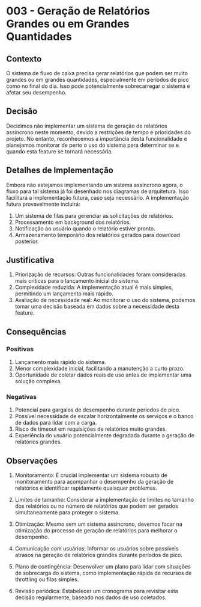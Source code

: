 # 003 - Geração de Relatórios Grandes ou em Grandes Quantidades

## Contexto

O sistema de fluxo de caixa precisa gerar relatórios que podem ser muito grandes ou em grandes quantidades, especialmente em períodos de pico como no final do dia. Isso pode potencialmente sobrecarregar o sistema e afetar seu desempenho.

## Decisão

Decidimos não implementar um sistema de geração de relatórios assíncrono neste momento, devido a restrições de tempo e prioridades do projeto. No entanto, reconhecemos a importância desta funcionalidade e planejamos monitorar de perto o uso do sistema para determinar se e quando esta feature se tornará necessária.

## Detalhes de Implementação

Embora não estejamos implementando um sistema assíncrono agora, o fluxo para tal sistema já foi desenhado nos diagramas de arquitetura. Isso facilitará a implementação futura, caso seja necessário. A implementação futura provavelmente incluirá:

1. Um sistema de filas para gerenciar as solicitações de relatórios.
2. Processamento em background dos relatórios.
3. Notificação ao usuário quando o relatório estiver pronto.
4. Armazenamento temporário dos relatórios gerados para download posterior.

## Justificativa

1. Priorização de recursos: Outras funcionalidades foram consideradas mais críticas para o lançamento inicial do sistema.
2. Complexidade reduzida: A implementação atual é mais simples, permitindo um lançamento mais rápido.
3. Avaliação de necessidade real: Ao monitorar o uso do sistema, podemos tomar uma decisão baseada em dados sobre a necessidade desta feature.

## Consequências

### Positivas

1. Lançamento mais rápido do sistema.
2. Menor complexidade inicial, facilitando a manutenção a curto prazo.
3. Oportunidade de coletar dados reais de uso antes de implementar uma solução complexa.

### Negativas

1. Potencial para gargalos de desempenho durante períodos de pico.
2. Possível necessidade de escalar horizontalmente os serviços e o banco de dados para lidar com a carga.
3. Risco de timeout em requisições de relatórios muito grandes.
4. Experiência do usuário potencialmente degradada durante a geração de relatórios grandes.

## Observações

1. Monitoramento: É crucial implementar um sistema robusto de monitoramento para acompanhar o desempenho da geração de relatórios e identificar rapidamente quaisquer problemas.

2. Limites de tamanho: Considerar a implementação de limites no tamanho dos relatórios ou no número de relatórios que podem ser gerados simultaneamente para proteger o sistema.

3. Otimização: Mesmo sem um sistema assíncrono, devemos focar na otimização do processo de geração de relatórios para melhorar o desempenho.

4. Comunicação com usuários: Informar os usuários sobre possíveis atrasos na geração de relatórios grandes durante períodos de pico.

5. Plano de contingência: Desenvolver um plano para lidar com situações de sobrecarga do sistema, como implementação rápida de recursos de throttling ou filas simples.

6. Revisão periódica: Estabelecer um cronograma para revisitar esta decisão regularmente, baseado nos dados de uso coletados.